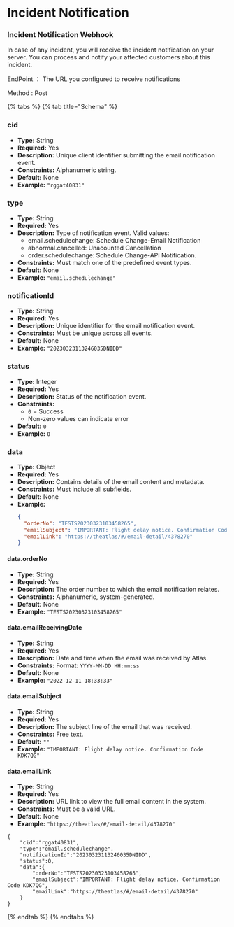 # Incident Notification

### Incident Notification Webhook

In case of any incident, you will receive the incident notification on your server. You can process and notify your affected customers about this incident.

EndPoint ： The URL you configured to receive notifications

Method : Post

{% tabs %}
{% tab title="Schema" %}

### **cid**
- **Type:** String  
- **Required:** Yes  
- **Description:** Unique client identifier submitting the email notification event.  
- **Constraints:** Alphanumeric string.  
- **Default:** None  
- **Example:** `"rggat40831"`

### **type**
- **Type:** String  
- **Required:** Yes  
- **Description:** Type of notification event. 
  Valid values:
  - email.schedulechange: Schedule Change-Email Notification
  - abnormal.cancelled: Unacounted Cancellation
  - order.schedulechange: Schedule Change-API Notification. 
- **Constraints:** Must match one of the predefined event types. 
- **Default:** None  
- **Example:** `"email.schedulechange"`

### **notificationId**
- **Type:** String  
- **Required:** Yes  
- **Description:** Unique identifier for the email notification event.  
- **Constraints:** Must be unique across all events.  
- **Default:** None  
- **Example:** `"20230323113246035DNIDD"`

### **status**
- **Type:** Integer  
- **Required:** Yes  
- **Description:** Status of the notification event.  
- **Constraints:**  
  - `0` = Success  
  - Non-zero values can indicate error 
- **Default:** `0`  
- **Example:** `0`

### **data**
- **Type:** Object  
- **Required:** Yes  
- **Description:** Contains details of the email content and metadata.  
- **Constraints:** Must include all subfields.  
- **Default:** None  
- **Example:**
  ```json
  {
    "orderNo": "TESTS20230323103458265",
    "emailSubject": "IMPORTANT: Flight delay notice. Confirmation Code KDK7QG",
    "emailLink": "https://theatlas/#/email-detail/4378270"
  }
  ```

#### **data.orderNo**
- **Type:** String  
- **Required:** Yes  
- **Description:** The order number to which the email notification relates.  
- **Constraints:** Alphanumeric, system-generated.  
- **Default:** None  
- **Example:** `"TESTS20230323103458265"`

#### **data.emailReceivingDate**
- **Type:** String  
- **Required:** Yes  
- **Description:** Date and time when the email was received by Atlas.  
- **Constraints:** Format: `YYYY-MM-DD HH:mm:ss`  
- **Default:** None  
- **Example:** `"2022-12-11 18:33:33"`

#### **data.emailSubject**
- **Type:** String  
- **Required:** Yes  
- **Description:** The subject line of the email that was received.  
- **Constraints:** Free text.  
- **Default:** `""`  
- **Example:** `"IMPORTANT: Flight delay notice. Confirmation Code KDK7QG"`

#### **data.emailLink**
- **Type:** String  
- **Required:** Yes  
- **Description:** URL link to view the full email content in the system.  
- **Constraints:** Must be a valid URL.  
- **Default:** None  
- **Example:** `"https://theatlas/#/email-detail/4378270"`

```
{
    "cid":"rggat40831",
    "type":"email.schedulechange",
    "notificationId":"20230323113246035DNIDD",
    "status":0,
    "data":{
        "orderNo":"TESTS20230323103458265",
        "emailSubject":"IMPORTANT: Flight delay notice. Confirmation Code KDK7QG",
        "emailLink":"https://theatlas/#/email-detail/4378270"
    }
}
```
{% endtab %}
{% endtabs %}
